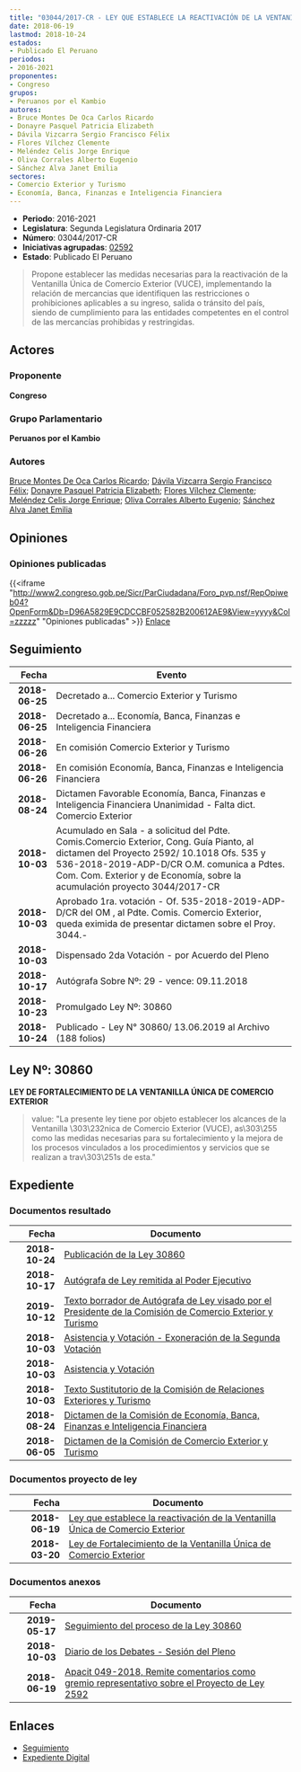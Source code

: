 ```yaml
---
title: "03044/2017-CR - LEY QUE ESTABLECE LA REACTIVACIÓN DE LA VENTANILLA ÚNICA DE COMERCIO EXTERIOR"
date: 2018-06-19
lastmod: 2018-10-24
estados:
- Publicado El Peruano
periodos:
- 2016-2021
proponentes:
- Congreso
grupos:
- Peruanos por el Kambio
autores:
- Bruce Montes De Oca Carlos Ricardo
- Donayre Pasquel Patricia Elizabeth
- Dávila Vizcarra Sergio Francisco Félix
- Flores Vílchez Clemente
- Meléndez Celis Jorge Enrique
- Oliva Corrales Alberto Eugenio
- Sánchez Alva Janet Emilia
sectores:
- Comercio Exterior y Turismo
- Economía, Banca, Finanzas e Inteligencia Financiera
---
```

- **Periodo**: 2016-2021
- **Legislatura**: Segunda Legislatura Ordinaria 2017
- **Número**: 03044/2017-CR
- **Iniciativas agrupadas**: [02592](../../02500/02592)
- **Estado**: Publicado El Peruano

> Propone establecer las medidas necesarias para la reactivación de la Ventanilla Única de Comercio Exterior (VUCE), implementando la relación de mercancias que identifiquen las restricciones o prohibiciones aplicables a su ingreso, salida o tránsito del país, siendo de cumplimiento para las entidades competentes en el control de las mercancías prohibidas y restringidas.


## Actores

### Proponente

**Congreso**

### Grupo Parlamentario

**Peruanos por el Kambio**

### Autores

[Bruce Montes De Oca Carlos Ricardo](mailto:mailto:cbruce@congreso.gob.pe); [Dávila Vizcarra Sergio Francisco Félix](mailto:mailto:sdavila@congreso.gob.pe); [Donayre Pasquel Patricia Elizabeth](mailto:mailto:pdonayre@congreso.gob.pe); [Flores Vílchez Clemente](mailto:mailto:cflores@congreso.gob.pe); [Meléndez Celis Jorge Enrique](mailto:mailto:jmelendez@congreso.gob.pe); [Oliva Corrales Alberto Eugenio](mailto:mailto:aoliva@congreso.gob.pe); [Sánchez Alva Janet Emilia](mailto:mailto:jsancheza@congreso.gob.pe)

## Opiniones

### Opiniones publicadas

{{<iframe "http://www2.congreso.gob.pe/Sicr/ParCiudadana/Foro_pvp.nsf/RepOpiweb04?OpenForm&Db=D96A5829E9CDCCBF052582B200612AE9&View=yyyy&Col=zzzzz" "Opiniones publicadas" >}}
[Enlace](http://www2.congreso.gob.pe/Sicr/ParCiudadana/Foro_pvp.nsf/RepOpiweb04?OpenForm&Db=D96A5829E9CDCCBF052582B200612AE9&View=yyyy&Col=zzzzz)


## Seguimiento

| Fecha | Evento |
|------:|--------|
| **2018-06-25** | Decretado a... Comercio Exterior y Turismo |
| **2018-06-25** | Decretado a... Economía, Banca, Finanzas e Inteligencia Financiera |
| **2018-06-26** | En comisión Comercio Exterior y Turismo |
| **2018-06-26** | En comisión Economía, Banca, Finanzas e Inteligencia Financiera |
| **2018-08-24** | Dictamen Favorable Economía, Banca, Finanzas e Inteligencia Financiera Unanimidad - Falta dict. Comercio Exterior |
| **2018-10-03** | Acumulado en Sala - a solicitud del Pdte. Comis.Comercio Exterior, Cong. Guía Pianto, al dictamen del Proyecto 2592/ 10.1018 Ofs. 535 y 536-2018-2019-ADP-D/CR O.M. comunica a Pdtes. Com. Com. Exterior y de Economía, sobre la acumulación proyecto 3044/2017-CR |
| **2018-10-03** | Aprobado 1ra. votación - Of. 535-2018-2019-ADP-D/CR del OM , al Pdte. Comis. Comercio Exterior, queda eximida de presentar dictamen sobre el Proy. 3044.- |
| **2018-10-03** | Dispensado 2da Votación - por Acuerdo del Pleno |
| **2018-10-17** | Autógrafa Sobre Nº: 29 - vence: 09.11.2018 |
| **2018-10-23** | Promulgado Ley Nº: 30860 |
| **2018-10-24** | Publicado - Ley N° 30860/ 13.06.2019 al Archivo (188 folios) |

## Ley Nº: 30860

**LEY DE FORTALECIMIENTO DE LA VENTANILLA ÚNICA DE COMERCIO EXTERIOR**

> value: "La presente ley tiene por objeto establecer los alcances de la Ventanilla \303\232nica de Comercio Exterior (VUCE), as\303\255 como las medidas necesarias para su fortalecimiento y la mejora de los procesos vinculados a los procedimientos y servicios que se realizan a trav\303\251s de esta."


## Expediente

### Documentos resultado

| Fecha | Documento |
|------:|-----------|
| **2018-10-24** | [Publicación de la Ley 30860](http://www.leyes.congreso.gob.pe/Documentos/2016_2021/ADLP/Normas_Legales/30860-LEY.pdf) |
| **2018-10-17** | [Autógrafa de Ley remitida al Poder Ejecutivo](http://www.leyes.congreso.gob.pe/Documentos/2016_2021/ADLP/Texto_Aprobado/AU0259220181017.pdf) |
| **2019-10-12** | [Texto borrador de Autógrafa de Ley visado por el Presidente de la Comisión de Comercio Exterior y Turismo](http://www.leyes.congreso.gob.pe/Documentos/2016_2021/Texto_Borrador_de_Autografa/BAU0259220181012.pdf) |
| **2018-10-03** | [Asistencia y Votación - Exoneración de la Segunda Votación](http://www.leyes.congreso.gob.pe/Documentos/2016_2021/Asistencia_y_Votacion/Proyectos_de_Ley/Exoneracion_de_Segunda_Votacion/ESV0259220181003.pdf) |
| **2018-10-03** | [Asistencia y Votación](http://www.leyes.congreso.gob.pe/Documentos/2016_2021/Asistencia_y_Votacion/Proyectos_de_Ley/AV0259220181003.pdf) |
| **2018-10-03** | [Texto Sustitutorio de la Comisión de Relaciones Exteriores y Turismo](http://www.leyes.congreso.gob.pe/Documentos/2016_2021/Texto_Sustitutorio/Proyectos_de_Ley/TS0259220181003.pdf) |
| **2018-08-24** | [Dictamen de la Comisión de Economía, Banca, Finanzas e Inteligencia Financiera](http://www.leyes.congreso.gob.pe/Documentos/2016_2021/Dictamenes/Proyectos_de_Ley/03044DC09MAY20180824.pdf) |
| **2018-06-05** | [Dictamen de la Comisión de Comercio Exterior y Turismo](http://www.leyes.congreso.gob.pe/Documentos/2016_2021/Dictamenes/Proyectos_de_Ley/02592DC03MAY20180605.pdf) |

### Documentos proyecto de ley

| Fecha | Documento |
|------:|-----------|
| **2018-06-19** | [Ley que establece la reactivación de la Ventanilla Única de Comercio Exterior](http://www.leyes.congreso.gob.pe/Documentos/2016_2021/Proyectos_de_Ley_y_de_Resoluciones_Legislativas/PL0304420180619..pdf) |
| **2018-03-20** | [Ley de Fortalecimiento de la Ventanilla Única de Comercio Exterior](http://www.leyes.congreso.gob.pe/Documentos/2016_2021/Proyectos_de_Ley_y_de_Resoluciones_Legislativas/PL0259220180320.pdf) |

### Documentos anexos

| Fecha | Documento |
|------:|-----------|
| **2019-05-17** | [Seguimiento del proceso de la Ley 30860](http://www.leyes.congreso.gob.pe/Documentos/2016_2021/Seguimiento_de_Proyectos_de_Ley/02592PL20190517.pdf) |
| **2018-10-03** | [Diario de los Debates - Sesión del Pleno](http://www2.congreso.gob.pe/Sicr/DiarioDebates/Publicad.nsf/SesionesPleno/05256D6E0073DFE90525831C0063738F/$FILE/PLO-2018-8D.pdf) |
| **2018-06-19** | [Apacit 049-2018, Remite comentarios como gremio representativo sobre el Proyecto de Ley 2592](http://www.leyes.congreso.gob.pe/Documentos/2016_2021/Oficios/Otras_Instituciones/APACIT-049-2018.pdf) |

## Enlaces

- [Seguimiento](http://www2.congreso.gob.pe/Sicr/TraDocEstProc/CLProLey2016.nsf/f7fff46988ca05b1052578e100829cc7/d958d6fd98bc090d052582b200075ed8?OpenDocument)
- [Expediente Digital](http://www2.congreso.gob.pe/Sicr/TraDocEstProc/Expvirt_2011.nsf/visbusqptramdoc1621/03044?opendocument)

